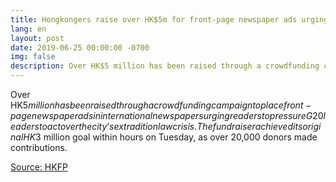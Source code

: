 ```yaml
---
title: Hongkongers raise over HK$5m for front-page newspaper ads urging G20 action over extradition crisis
lang: en
layout: post
date: 2019-06-25 00:00:00 -0700
img: false
description: Over HK$5 million has been raised through a crowdfunding campaign to place front-page newspaper ads in international newspapers urging readers to pressure G20 leaders to act over the city’s extradition law crisis. The fundraiser achieved its original HK$3 million goal within hours on Tuesday, as over 20,000 donors made contributions.
---
```


Over HK$5 million has been raised through a crowdfunding campaign to place front-page newspaper ads in international newspapers urging readers to pressure G20 leaders to act over the city’s extradition law crisis. The fundraiser achieved its original HK$3 million goal within hours on Tuesday, as over 20,000 donors made contributions.

[Source: HKFP](https://www.hongkongfp.com/2019/06/25/hongkongers-raise-hk5m-front-page-newspaper-ads-urging-g20-action-extradition-crisis/)